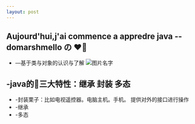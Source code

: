 ```yaml
---
layout: post
---
```

## Aujourd'hui,j'ai commence a appredre java -- domarshmello の ❤

* —基于类与对象的认识与了解
![图片名字]({{site.url}}/pic/2018-07-19-java/1.png)

## -java的三大特性：继承 封装 多态
* -封装栗子：比如电视遥控器。电脑主机。手机。 提供对外的接口进行操作
* -继承
* -多态

